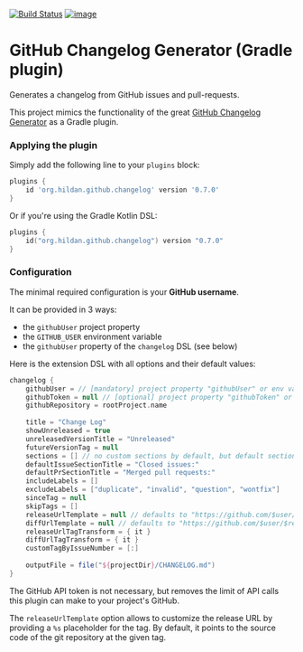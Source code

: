 [![Build Status](https://travis-ci.org/joffrey-bion/gradle-github-changelog.svg?branch=master)](https://travis-ci.org/joffrey-bion/gradle-github-changelog)
[![image](https://img.shields.io/maven-metadata/v/https/plugins.gradle.org/m2/org/hildan/github/changelog/org.hildan.github.changelog.gradle.plugin/maven-metadata.xml.svg?label=gradle)](https://plugins.gradle.org/plugin/org.hildan.github.changelog)

# GitHub Changelog Generator (Gradle plugin)

Generates a changelog from GitHub issues and pull-requests.

This project mimics the functionality of the great 
[GitHub Changelog Generator](https://github.com/github-changelog-generator/github-changelog-generator)
as a Gradle plugin.

### Applying the plugin

Simply add the following line to your `plugins` block:

```groovy
plugins {
    id 'org.hildan.github.changelog' version '0.7.0'
}
```

Or if you're using the Gradle Kotlin DSL:

```kotlin
plugins {
    id("org.hildan.github.changelog") version "0.7.0"
}
```

### Configuration

The minimal required configuration is your **GitHub username**.

It can be provided in 3 ways:
- the `githubUser` project property
- the `GITHUB_USER` environment variable
- the `githubUser` property of the `changelog` DSL (see below)

Here is the extension DSL with all options and their default values:

```groovy
changelog {
    githubUser = // [mandatory] project property "githubUser" or env variable "GITHUB_USER"
    githubToken = null // [optional] project property "githubToken" or env variable "GITHUB_TOKEN"
    githubRepository = rootProject.name
    
    title = "Change Log"
    showUnreleased = true
    unreleasedVersionTitle = "Unreleased"
    futureVersionTag = null
    sections = [] // no custom sections by default, but default sections are appended
    defaultIssueSectionTitle = "Closed issues:"
    defaultPrSectionTitle = "Merged pull requests:"
    includeLabels = []
    excludeLabels = ["duplicate", "invalid", "question", "wontfix"]
    sinceTag = null
    skipTags = []
    releaseUrlTemplate = null // defaults to "https://github.com/$user/$repo/tree/%s"
    diffUrlTemplate = null // defaults to "https://github.com/$user/$repo/compare/%s...%s"
    releaseUrlTagTransform = { it }
    diffUrlTagTransform = { it }
    customTagByIssueNumber = [:]
    
    outputFile = file("${projectDir}/CHANGELOG.md")
}
```

The GitHub API token is not necessary, but removes the limit of API calls this plugin can make to your project's GitHub.

The `releaseUrlTemplate` option allows to customize the release URL by providing a `%s` placeholder for the tag. 
By default, it points to the source code of the git repository at the given tag.
